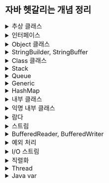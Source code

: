 # 자바 헷갈리는 개념 정리

<details>
<summary style="font-size:20px">추상 클래스</summary>
<div markdown="1">

#### 개요

* 상속까지는 언제 왜 어떻게 사용하는지 알음 -> 추상 클래스는 실제로 구현해본적이 없기에 왜 언제 어떻게 사용하는지 알아보기위함.

* 상속은 왜 사용할까?
  * 만들어져 있는 클래스를 재사용함(overriding)으로써 중복된 코드를 줄이고 간결해지며 공통적인 기능을 부모 클래스에 추가하면 자식 클래스에서 재사용이 가능함으로 확장성 또한 용이함 즉, 유지보수가 쉽고, 확장성이 용이하며 재사용이 가능하고 코드가 간결해짐.
* 상속은 언제 사용할까?
  * IS-A 관계
    * 상위 클레스에서 하위 클래스보다 일반적인 개념의 사용(ex Animal)
    * 하위 클래스에서 상위 클래스보다 구체적인 개념 사용(ex Dog bark, Eagle flying)
    * 높은 클래스간의 결합도 -> 복잡한 구조는 어울리지 않음.
  * HAS-A 관계
    * 클래스를 재활용하고 싶다해서 무조건 상속을 받지 않음.
    * (ex Student가 Subject를 포함)
    * 일반적인 구현 방법

#### 추상 클래스

* 상속받는 자식 클래스가 반드시 추상 메소드를 구현하도록 하기 위함.
  * 그래서 왜 추상 클래스를 사용할까? why?? 
  * 공통적인 부분은 만들어진 기능을 사용하고, 이를 받아 사용하는 쪽에서는 자신에게 필요한 부분만 재정의하여 사용함으로써 유지보수와 통일성을 유지하기위함.
  * **공통된 필드와 메서드를 통일할 목적**
  * ex) 10명의 개발자가 자동차를 상속받아 각자만의 실체클래스를 구현하는경우
  * 수만줄의 A자동차가 계약만료되고, B자동차를 새로 교체할 때 객체 인스턴스만 변경하면됨.

> 추상클래스 예시

![Alt text](image.png)

```java
package oop4;

public abstract class Computer {

	public abstract void display();
	public abstract void typing();
	
	public void turnOn() {
		System.out.println("전원을 켭니다.");
	}
	
	public void turnOff() {
		System.out.println("전원을 끕니다.");
	}
}
```

```java
package oop4;

public class Desktop extends Computer{

	@Override
	public void display() {
		System.out.println("PC 화면");
	}

	@Override
	public void typing() {
		System.out.println("PC 타이핑");
	}

	@Override
	public void turnOff() {
		System.out.println("PC 전원끄기");
	}
}

```

```java
package oop4;

public abstract class NoteBook extends Computer{

	@Override
	public void display() {
		System.out.println("노트북 화면");
	}
}
```

```java
package oop4;

public class MyNoteBook extends NoteBook{

	@Override
	public void typing() {
		System.out.println("MyNoteBook typing");
	}
}
```

```java
package oop4;

public class ComputerTest {

	public static void main(String[] args) {
		
		Computer computer = new Desktop(); 
		NoteBook book = new MyNoteBook();
		//Computer computer = new Computer(); 추상메서드이므로 new를 통한 객체 생성 불가.
		
		computer.display();
		book.display();
	}
}
```
* 추상클래스에서 상위클래스인 Computer class 생성.
* Desktop은 Computer를 상속받으며, display(), typing() 메소드를 오버라이딩 하고있으며 turnOff() 도 재정의해서 사용함.
* Notebook도 Computer를 상속받으며 추상클래스로서 Notebook 클래스를 생성함.
* MyNoteBook은 NoteBook을 상속받음.
* Main 메소드인 ComputerTest에서는 다형성을 사용하여 객체의 메소드 호출이 가능함.
* 단, 추상메소드는 new를 통한 객체 생성이 불가함.
  
</div>
</details>

<details>
<summary style="font-size:20px">인터페이스</summary>
<div markdown="1">

#### 개요

* 추상 클래스는 부모인 최상단 클래스에서 공통적인 기능을 구현함으로써 자식 클래스에서 오버라이딩하여 확장성 및 유지보수에 용이하도록 도와줌.
* 인터페이스는?? 다중 상속 기능 제공과 추상 클래스와 비슷한 역할을 한다는 것으로 알고있음.
* 추상클래스와 어떤 다른 점이 있고 어떤 상황에 쓰이는가?
  
#### 인터페이스

* 추상 클래스는 IS-A, 인터페이스는 HAS-A.
* 추상 클래스는 한 개의 클래스만 상속이 가능하고 자식 클래스에서 선택적으로 오버라이딩하여 사용할 수 있도록 하기위함.
* 인터페이스는 다중 상속이 가능하고 공통으로 필요한 기능들도 모든 클래스에서 오버라이딩하여 재정의 해야함.


> 인터페이스와 추상 클래스 예시

![Alt text](image-1.png)

```java
public abstract class Creature {
    private int x;
    private int y;
    private int age;
    
    public Creature(int x, int y, int age) {
        this.age = age;
        this.x = x;
        this.y = y;
    }
    
    public void age() {
        age++;
    }
    
    public void move(int xDistance) {
        x += xDistance;
    }
    
    public int getX() {
        return x;
    }
    public void setX(int x) {
        this.x = x;
    }
    public int getY() {
        return y;
    }
    public void setY(int y) {
        this.y = y;
    }
    
    public abstract void attack();
    public abstract void printInfo();
    
    @Override
    public String toString() {
        return "x : " + x + ", y : " + y + ", age : " + age;
    }
}
```
* 인간과 동물은 생명체를 상속.
* 각 생명체들은 구분에 따라서 인간과 동물을 상속, 할 수 있는 기능들을 인터페이스로 구현.
* 공통적으로 이동할 수 있는 기능인 move를 하위클래스에서 상속할 수 있도록 일반 메소드로 구현.
* attack, printInfo 는 각각 생명체에 따라 다른 기능으로 구현하기 때문에 추상메소드로 구현.

```java
public abstract class Animal extends Creature{
    
    public Animal(int x, int y, int age) {
        super(x, y, age);
    }
    
    @Override
    public void attack() {
        System.out.println("몸을 사용하여 공격!!");
    }
}
```

* 동물 클래스는 생명체이므로 Creature 추상클래스를 상속받음.
* 몸을 사용하여 공격하는 attack 메소드를 오버라이딩.
* **Q.조상클래스인 Creature 에서 지정한 printInfo 메소드는 왜 사용하지 않았을까?**
  * 동물클래스도 abstract 추상 클래스를 사용함으로써 앞으로의 생길 자식클래스에게 위임해서 사용하기 위함.

```java
public abstract class Human extends Creature implements Talkable{
    public Human(int x, int y, int age) {
        super(x, y, age);
    }
    
    @Override
    public void attack() {
        System.out.println("도구를 사용!!");
    }
    
    @Override
    public void talk() {
        System.out.println("사람은 말을 할 수 있다.");
    }
}
```

* Human 클래스도 Animal 클래스와 마찬가지로 추상 클래스로 구함.
* 하지만 여기서 Animal 클래스와 다르게 Talkable 인터페이스를 구현한 차이점이 있음.

```java
public interface Talkable {
    abstract void talk();
}
```

* 인터페이스는 이정표와 같은 것으로 정리해두자.
* Talable를 인터페이스를 구현할 경우 talk() 메소드를 오버라이딩하여 사용할 수 있음.

```java
public interface Flyable {
    void fly(int yDistance);
    void flyMove(int xDistance, int yDistance);
}
```

* 새 종류가 구현할 인터페이스 구현. 다른 동물들과는 다르게 y행으로 이동할 수 있는 메소드 선언함.

```java
public class Pigeon extends Animal implements Flyable{
    public Pigeon(int x, int y, int age) {
        super(x, y, age);
    }
    
    @Override
    public void fly(int yDistance) {
        setY(getY() + yDistance);
    }
    
    @Override
    public void flyMove(int xDistance, int yDistance) {
        setY(getY() + yDistance);
        setX(getX() + xDistance);
    }
    
    @Override
    public void printInfo() {
        System.out.println("Pigeon -> " + toString());
    }
}
```

* 비둘기는 동물 클래스를 상속받고 날 수 있는 동물이므로 Flyable 인터페이스를 구현함.
* 여기서 printInfo 는 조상 클래스인 Creature 클래스에서의 추상메소드를 오버라이딩하였음.

```java
public interface Swimable {
    void swimDown(int yDistance);
}
```

* **중요한 공통된 기능을 사용하는 인터페이스**
  * 거북이와, 케빈이라는 클래스를 작성할 때 두 생명체는 모두 수영을 할 수 있다고 정의함.
  * 하지만 동물이나 사람중에서도 수영을 못하는 경우도 있기에 swimDown 추성메소드가 아닌 Siwmable 인터페이스를 구현.
  * 각각 따로 정의하여 구현시킴으로써 가독성도 좋고 유지보수측면에서 좋음.

```java
public class Turtle extends Animal implements Swimable{
    public Turtle(int x, int y, int age) {
        super(x, y, age);
    }
    
    @Override
    public void swimDown(int yDistance) {
        setY(getY() - yDistance);
    }
    
    @Override
    public void printInfo() {
        System.out.println("Turtle -> " + toString());
    }
}

```

* 거북이 클래스에서는 Swimable 을 구현하고 swimDown 재정의하여 사용.

```java
public class Kevin extends Human implements Programmer, Swimable{
    public Kevin(int x, int y, int age) {
        super(x, y, age);
    }
    
    @Override
    public void coding() {
        System.out.println("Hello World!");
    }
    
    @Override
    public void swimDown(int yDistance) {
        setY(getY() - yDistance);
        if(getY() < -10) {
            System.out.println("너무 깊이 들어가면 죽을수도 있어!!");
        }
    }
    
    @Override
    public void printInfo() {
        System.out.println("Kevin -> " + toString());
    }
}

```

* Kevin은 다중구현을 통해서 수영도 할 수 있고, 코딩도 할 수 있는 사람

```java
public interface Programmer {
    void coding();
}
```

```java
public class Main {
    public static void main(String[] args) {
        Pigeon p = new Pigeon(5,10,14);
        p.printInfo();
        p.age();
        p.move(100);
        p.printInfo();
        p.fly(5);
        p.printInfo();
        p.flyMove(10, 20);
        p.printInfo();
        p.attack();
        System.out.println();
        
        Kevin kev = new Kevin(0, 0, 35);
        kev.printInfo();
        kev.age();
        kev.move(10);
        kev.printInfo();
        kev.attack();
        kev.coding();
        kev.swimDown(20);
        kev.printInfo();
        kev.talk();
        System.out.println();
        
        Turtle tur = new Turtle(100, -10, 95);
        tur.printInfo();
        tur.age();
        tur.move(-100);
        tur.printInfo();
        tur.attack();
        tur.swimDown(1000);
        tur.printInfo();
    }
}
```

* 메인메소드 구현.
 
#### 요약
> **추상 클래스 : 상속 관계를 타고 올라갔을 때 같은 조상클래스를 상속하는 똑같은 기능이 필요할 때!**
		
> **인터페이스: 상속 관계를 타고 올라갔을 때 다른 조상클래스를 상속하는 기능이 필요할 때!**

</div>
</details>

<details>
<summary style="font-size:20px">Object 클래스</summary>
<div markdown="1">

#### 개요

* import 하지 않아도 자동으로 import되는 Object 클래스란 무엇인가 알아보기위함

#### Object 클래스

* Object 클래스는 모든 클래스의 최상위 조상 클래스
* Object 메소드는 밑에 링크 참고 참고.
  * http://www.tcpschool.com/java/java_api_object
  * https://docs.oracle.com/javase/8/docs/api/java/lang/Object.html

```java
public class Student{

	private int studentNum;
	private String studentName;
	
	public Student(int studentNum, String studentName) {
		this.studentNum = studentNum;
		this.studentName = studentName;
	}

    @Override
	public boolean equals(Object obj) {

		if(obj instanceof Student) {
			Student std = (Student)obj;
			if(this.studentNum == std.studentNum) {
				return true;
			}else {
				return false;
			}
		}
		return false;
	}

    @Override
	public int hashCode() {
		return studentNum;
	}
}
```

* studentNum 같은 상황일 경우의 로직을 추가할 때 Student가 obj의 instancof에 해당할 경우
* Student 의 힙메모리에 담긴 객체 std = (다운캐스팅 Student) obj 는 같음.
* 만약 현재 Student의 studentNum 와 힙메모리에 담긴 객체 std studentNum이 같으면 true를 반환
  
```java
public class EqualsTest {
    public static void main(String[] args){
		Student st1 = new Student(100, "Lee");		
		Student st2 = new Student(100, "Son");

		System.out.println(st1.equals(st2));    // true
		System.out.println(st1 == st2);         // false

		System.out.println(st1.hashCode());     // 100
		System.out.println(st2.hashCode());     // 100
		
		System.out.println(System.identityHashCode(st1));   // ~~~
		System.out.println(System.identityHashCode(st2));   // ~~~
    }
}
```

* equals는 Object 에서 재정의하여 사용한 로직을 반영하여 주소값을 비교했을 때 true 가 나옴.
* hashCode 같은 경우도 studentNum 을 return 받았기 때문에 100 이라는 값이 나옴.
* System 에서 static 메소드로 정의해놓은 identityHashCode 메소드는 실제 HashCode의 주소값을 알려주므로 다른 값이 나옴.

### equals()

**동일성과 동등성**

* 동일성은 같은 메모리에 있는 참조값이 동일한지 확인하는 것.
* 동등성은 논리적으로 같은지 확인하는 것.

```java
User a = new User("TMKR");	// 참조 x001
User b = new User("TMKR");	// 참조 x002
```

* 회원 번호는 동일하지만 물리적으로 다른 메모리에 존제히는 객체이므로 동일성은 다르지만 동등성은 같다.


</div>
</details>

<details>
<summary style="font-size:20px">StringBuilder, StringBuffer</summary>
<div markdown="1">

#### 개요

* StringBuilder, StringBuffer 가 언제 어떻게 쓰이는지 알아보기위함.
* textblock은 java13부터 지원.

```java
public class StringTest {

	public static void main(String[] args) {
		String java = new String("java");
		String android = new String("android");
		
		System.out.println(System.identityHashCode(java));  //2104457164


		java = java.concat(android);
		
		System.out.println(System.identityHashCode(java));  //1521118594
	}
	
}
```

* 위의 코드에서 java를 새로 정의해서 사용하면 메모리가 새로 생성돼어 비효율적임.
* 그래서 이 때 StringBuilder, StringBuffer 를 사용함.

#### StringBuilder, StringBuffer

* 문자열을 여러번 연결하거나 변경할 때 사용하면 유용하게 쓰임.
* 새로운 인스턴스를 생성하지 않고 내부적으로 가변적인 char[] 멤버 변수를 가지며 변경함.
* 단일 쓰레드에서는 StringBuilder 을 권장, StringBuffer는 멀티 쓰레드 프로그래밍에서 동기화를 보장함.

```java
public class StringBuilderTest {

	public static void main(String[] args) {
		String java = new String("java");
		String android = new String("android");

		StringBuilder builder = new StringBuilder(java);
		System.out.println(System.identityHashCode(builder));   //2104457164
		builder.append(android);
		
		System.out.println(System.identityHashCode(builder));   //2104457164
	}
}
```

* 계속적으로 가변하기때문에 같은 메모리값을 가지고 있음.
* 단일 쓰레드 환경에서는 StringBuilder을 사용, 멀티 쓰레드 환경에서 동기화를 하는 경우 StringBuffer를 사용하자.

</div>
</details>

<details>
<summary style="font-size:20px">Class 클래스</summary>
<div markdown="1">

#### 개요 

* Class 클래스는 무엇이고 어디에 쓰이는지 알아보기위함.

#### Class 클래스

* 동적 로딩이 가능함.
  * 컴파일 시 데이터 타입이 bing 되지않고 실행중에 데이터 타입을 binding함.
  * 런타임시에 원하는 클래스를 로딩하여 binding 할 수 있다는 장점이 있음.
  * 컴파일 시에 타입이 정해지지 않으므로 동적 로싱시 오류가 발생하면 프로그램 장애 발생 가능성이 있음.

```java
public class StringTest {
	
	public static void main(String[] args) throws ClassNotFoundException {
		
		Class c = Class.forName("java.lang.String");
		System.out.println(c);
		
		Constructor[] cons = c.getConstructors();
		for(Constructor co : cons) {
			System.out.println(co);
		}
		
		Method[] me =  c.getMethods();
		for(Method method : me) {
			System.out.println(method);
		}
	}
}
```

* Class객체 생성 후 Class.forName 을 통해 java.lang.String에 관한 class들을 불러올 수 있음.
* 마찬가지로 Class 클래스에 담긴 생성자 getConstructors, 메소드 getMethods 를 통해 불러올 수 있음. (실제로는 잘 안쓰임,, 알아만두자)

* Class 관련 문서는 아래 참고.
* https://docs.oracle.com/javase/8/docs/api/java/lang/Class.html
</div> 
</details>

<details>
<summary style="font-size:20px">Stack</summary>
<div markdown="1">

#### 스택

* Stack 은 Last In First Out LIFO(후입선출) 구조.
* 맨 마지막 위치(top) 에서만 자료를 추가, 삭제 꺼내올 수 있음 (중간의 자료를 꺼낼 수 없음)
* ex) 가장 최근의 자료를 찾아올 때, 게임에서 히스토리를 유지하고 이를 무를 때 사용, 택배상자가 쌓여있는 모양 

#### 구현방법

* 크게 배열을 이용하는방법과 리스트를 이용하는방법 두 가지로 나뉨.

![Alt text](image-2.png)

* top 변수는 배열의 가장 마지막으로 저장된 요소의 index를 저장함.
* 처음에 아무값도 저장하지 않는 상태이면 -1을 저장.
* push 하면 top 은 index에서 + 1 저장
* pop 하면 top은 index - 1 저장

```java
package ch05;

public class ArrayStack {

	int size;
	int top = -1;
	Object[] Arr;
	
	public ArrayStack(int size) {
		this.size = size;
		Arr = new Object[size];
	}
	
	public boolean isEmpty() {
		return top == -1;
	}
	
	public boolean isFull() {
		return this.size == this.top + 1;
	}
	
	public void push(int data) {
		
		if(isFull()) {
			throw new ArrayIndexOutOfBoundsException();
		}
		
		this.Arr[++top] = data;
	}
	
	public Object pop() {
		
		if(isEmpty()) {
			throw new ArrayIndexOutOfBoundsException();
		}
		
		Object poppedData = Arr[top];
		Arr[top--] = null;
		
		return poppedData;
	}
	
	public Object peek() {
		if(isEmpty()) {
			return null;
		}else {
			return this.Arr[top];
		}
	}
	
}
```

* push
  * 배열의 요소가 가득찼는지 판별해주는 ifFull()
  * Arr배열의 탑이 1씩 증가하는 값은 data에 담음.
* pop
  * 배열의 요소가 비었는지 판별해주는 isEmpty()
  * top index에 위치하는 Arr배열값 return
  * 탑이 1씩 감소함.


```java
package ch05;

public class Main {

	public static void main(String[] args) {
        System.out.println("배열로 구현한 stack");
        ArrayStack arrayStack = new ArrayStack(1000);
        System.out.println("1,2,3,4,5 순으로 push()");
        arrayStack.push(1);
        arrayStack.push(2);
        arrayStack.push(3);
        arrayStack.push(4);
        arrayStack.push(5);

        System.out.print("stack 가장 위에 있는 데이터: ");
        System.out.println(arrayStack.peek());

        int arrayindex = arrayStack.top;
        for (int i = 0; i <= arrayindex; i++) {
            System.out.print("pop된 데이터: ");
            System.out.println(arrayStack.pop());
        }
	}
}
```

#### 결과

```
배열로 구현한 stack
1,2,3,4,5 순으로 push()
stack 가장 위에 있는 데이터: 5
pop된 데이터: 5
pop된 데이터: 4
pop된 데이터: 3
pop된 데이터: 2
pop된 데이터: 1
```

</div>
</details>

<details>
<summary style="font-size:20px">Queue</summary>
<div markdown="1">

#### Queue

* 맨 앞에서 자료를 꺼내거나 삭제하고, 맨 뒤에서 자료를 추가함.
* First In First Out (선입선출) 구조
* ex) 줄서기, 운영체제의 프로세스 관리 등에서 사용.

```java
package ch05;

public class StackQueue {
    int length;
    int front = 0;
    int rear = 0;
    Object[] queue;

    public StackQueue(int length) {
        this.length = length;
        this.queue = new Object[length];
    }

    public boolean isFull(){
        return front == rear && queue[front] != null;
    }

    public boolean isEmpty(){
        return front == rear && queue[front] == null;
    }

    public void enqueue(Object data){
        if(isFull()) {
            System.out.println("큐에 더 이상 데이터를 저장할 공간이 없습니다.");
            return;
        }
        queue[rear++] = data;
        rear = rear % queue.length;
    }

    public Object dequeue(){
        if(isEmpty()){
            System.out.println("큐가 비어있습니다");
            throw new ArrayIndexOutOfBoundsException();
        }
        Object dequeuedData = queue[front];
        queue[front++] = null;
        front = front % queue.length;

        return dequeuedData;
    }

    public Object peek(){
        return queue[front];
    }
}
```

* euqueue 함수 호출 시 꽉 찼는지 확인(isFull)
  * rear 가 가르키는 index로 접근 후, main에서 호출하는 data를 받아 데이터에 삽임함.
  * rear값은 1씩 증가하며, rear값이 배열의 크기를 넘지 못하도록 나머지 연산 진행.

* dequeue 함수 호출 시 큐가 비어있는지 확인(isEmpty)
  * front가 가리키는 index로 접근하여 데이터를 임시저장.
  * 다시 해당 index로 접근하여 null을 삽입 후 front 1씩 증가
  * front값이 배열의 크기를 넘지 못하도록 나머지 연산 진행.

```java
package ch05;

public class QueueMain {
	public static void main(String[] args) {
        System.out.println("------Stack으로 구현한 Queue------");
        StackQueue stackQueue = new StackQueue(100);
        int numberOfData = 5;

        for (int i = 0; i < numberOfData; i++) {
            stackQueue.enqueue(i);
            System.out.printf("%d를 Queue에 enqueue\n", i);
        }

        System.out.println("peek연산 결과: " + stackQueue.peek());

        for (int i = 0; i < numberOfData; i++) {
            System.out.print(stackQueue.dequeue() + " ");
        }
	}
}
```
#### 결과

```
------Stack으로 구현한 Queue------
0를 Queue에 enqueue
1를 Queue에 enqueue
2를 Queue에 enqueue
3를 Queue에 enqueue
4를 Queue에 enqueue
peek연산 결과: 0
0 1 2 3 4 
```
</div>
</details>

<details>
<summary style="font-size:20px">Generic</summary>
<div markdown="1">

#### 개요

* 변수 사용시 자료형을 지정하는데 사용할 때 쓰이는게 제네릭으로 알고있음.
* ex) ArrayList<Integer> arraylist = new ArrayList<Integer>(); 이런식으로 타입 지정해서 사용하곤 했음.
* Generic에 대해서 자세히 알아보기 위함.

#### Generic

* 클래스 내부에서 사용할 데이터 타입을 외부에서 지정하는 기법임.
* 변수를 선언할 때 변수의 타입을 지정해주듯이 객체에 타입을 지정해주는 것.
* 컴파일 타임에 타입 검사를 통한 예외 방지
  * ex) Object를 객체로 만들었을 때 다운캐스팅의 오류를 실행할 문제점.
* 불필요한 캐스팅을 없애 성능 향상
  * ex) 미리 타입을 지정하고 제한해놓음으로써 형 변환의 번거로움을 줄여 가독성 및 오버헤드 문제점을 막아줌.

#### Generic 사용방법

* 자료형 매개변수 T(type parameter) : 클래스를 사용하는 시점에 자료형을 지정. static 변수는 사용할 수 없음.

![Alt text](image-3.png)

#### 자료형 매개변수를 이용한 컴파일 타임시 타입 검사를 통한 예외 방지

```java
class Apple {}
class Banana {}

class FruitBox {
    // 모든 클래스 타입을 받기 위해 최고 조상인 Object 타입으로 설정
    private Object[] fruit;

    public FruitBox(Object[] fruit) {
        this.fruit = fruit;
    }

    public Object getFruit(int index) {
        return fruit[index];
    }
}
```
```java
public static void main(String[] args) {
    Apple[] arr = {
            new Apple(),
            new Apple()
    };
    FruitBox box = new FruitBox(arr);

    Apple apple = (Apple) box.getFruit(0);
    Banana banana = (Banana) box.getFruit(1);
}
```

* 실행시 ClassCastException 런타임 에러 발생. 이와 같은 경우에는 빨간줄로 에러를 알려주지 않음 ! !
* 이유는 Apple 객체 타입을 FruitBox에 넣었는데 Banana를 형변환해서 가져오려고 했기 때문에 발생한 에러.
* 앞에 형변환을 (Object)로 다운캐스팅해도되지만 이 떄 제네릭을 사용하면 실수를 미연에 방지할 수 있음.
* 밑에 코드와 같이 자료형 매개변수를 지정하여 제내릭을 사용하자.

```java
class FruitBox<T> {
    private T[] fruit;

    public FruitBox(T[] fruit) {
        this.fruit = fruit;
    }

    public T getFruit(int index) {
        return fruit[index];
    }
}
```

* 이 처럼 타입 파라미터로 매개변수를 지정해줌으로써 잘못된 타입이 사용될 수 있는 문제를 제거함.

#### 불필요한 캐스팅을 없앰으로써 성능 향상

```java
Apple[] arr = { new Apple(), new Apple(), new Apple() };
FruitBox box = new FruitBox(arr);

// 가져온 타입이 Object 타입이기 때문에 일일히 다운캐스팅을 해야함 - 쓸데없는 성능 낭비
Apple apple1 = (Apple) box.getFruit(0);
Apple apple2 = (Apple) box.getFruit(1);
Apple apple3 = (Apple) box.getFruit(2);
```

* Apple 배열을 FruitBox의 Object 배열 객체에 넣고, 가져올 때는 다운캐스팅을 통해 가져와야했음.

```java
FruitBox<Apple> box = new FruitBox<>(arr);

Apple apple = box.getFruit(0);
Apple apple = box.getFruit(1);
Apple apple = box.getFruit(2);
```

* 미리 형변환을 지정해놓음으로써 형변환의 번거로움을 제거함과 동시에 타입 검사에 들어가는 메모리를 줄일 수 있음.

#### 잘 정리되어있는 링크 참고.
* https://inpa.tistory.com/entry/JAVA-%E2%98%95-%EC%A0%9C%EB%84%A4%EB%A6%ADGenerics-%EA%B0%9C%EB%85%90-%EB%AC%B8%EB%B2%95-%EC%A0%95%EB%B3%B5%ED%95%98%EA%B8%B0
</div>
</details>

<details>
<summary style="font-size:20px">HashMap</summary>
<div markdown="1">

#### HashMap

![Alt text](image-4.png)

* HashMap 은 Map을 구현하여 Map과 유사한 특징을 가지고 있음.
* Map과 HashMap은 Key와 Value 두 쌍으로 데이터를 보관하는 자료구조
* HashMap은 key와 value를 하나의 쌍(entry) 로 저장하는 구조이며, 해싱을 사용하기 때문에 좋은 성능을 가짐.

```java
import java.util.HashMap;
import java.util.Iterator;
import java.util.Map;
import java.util.Map.Entry;

public class TestCode {
	public static void main(String[] args) {
		HashMap<String, Integer> hashMap = new HashMap<String, Integer>();
		
		hashMap.put("A", 101);
		hashMap.put("B", 102);
		hashMap.put("C", 103);
		
		System.out.println(hashMap);	//{A=101, B=102, C=103}
		
		System.out.println(hashMap.get("A"));	// 101
		
		System.out.println("---- entrySet() 사용");
		for(Entry<String, Integer> entry : hashMap.entrySet()) {
			System.out.println("Key : " + entry.getKey() + " value : " + entry.getValue());
		}
		System.out.println("---- keySet() 사용");
		for(String i : hashMap.keySet()) {
			System.out.println("key : " + i + " value : " + hashMap.get(i));
		}
		/*
		 * key와 value 둘 다 필요할경우 entrySet을 사용하고 key값만 필요할 경우 keySet을 활용
		 * keySet도 hashMap.get() 메소드를 통해 가져올 수 있으며 주로 사용하지만
		 * key값을 이용해서 value를 찾는 과정에서 시간이 소요되므로 성능상 entrySet()이 유리함.
		 */
		System.out.println("---- Iterator entrySet() 사용");
		Iterator<Entry<String, Integer>> entries = hashMap.entrySet().iterator();
		while(entries.hasNext()) {
			Map.Entry<String, Integer> entry = entries.next();
			System.out.println("Key : " + entry.getKey() + " value : " + entry.getValue());
		}
		System.out.println("---- Iterator keySet() 사용");
		Iterator<String> keys = hashMap.keySet().iterator();
		while(keys.hasNext()) {
			String key = keys.next();
			System.out.println("Key : " + key + " value : " + hashMap.get(key));
		}
	}
}
```

```
{A=101, B=102, C=103}
101
---- entrySet() 사용
Key : A value : 101
Key : B value : 102
Key : C value : 103
---- keySet() 사용
key : A value : 101
key : B value : 102
key : C value : 103
---- Iterator entrySet() 사용
Key : A value : 101
Key : B value : 102
Key : C value : 103
---- Iterator keySet() 사용
Key : A value : 101
Key : B value : 102
Key : C value : 103

```
</div>
</details>

<details>
<summary style="font-size:20px">내부 클래스</summary>
<div markdown="1">

#### 내부 클래스

* 하나의 클래스 내부에 선언된 또 다른 클래스.
* 오로지 클래스 메소드내에서 선언되어 사용된다면 클래스 내부에 넣어줌으로써 캡슐화를 적용할 수 있는 장점.
* instance class, static class, local class, anonymous class 4가지가 있음.
  
```java
package ch01;

class OutClass{
	
	private int num = 10;
	private static int sNum = 20;
	private InClass inClass;
	
	public OutClass(){
		inClass = new InClass();
	}
	
	
	private class InClass{
		
		int iNum = 100;
		
		//static int sInNum = 500;	// OutClass가 먼저 선언되어야하므로 오류
		
		void inTest() {
			
			System.out.println("OutClass num = " + num + "(외부 클래스 인스턴스 변수");
			System.out.println("OutClass sNum = " + sNum + "(외부 클래스 스태틱 변수");
			System.out.println("InClass inNum = " + iNum + "(내부 클래스 인스턴스 변수");
		}
	}
	
	public void usingClass() {
		inClass.inTest();
	}
}
public class InnterTest {

	public static void main(String[] args) {
		
		OutClass outClass = new OutClass();
		outClass.usingClass();
	}

}
```

#### 결과
```
OutClass num = 10(외부 클래스 인스턴스 변수)
OutClass sNum = 20(외부 클래스 스태틱 변수)
InClass inNum = 100(내부 클래스 인스턴스 변수)
```

* OutClass 인스턴스 변수 num과, 스태틱 변수 sNum, InClass 객체 생성, OutClass 가 생성될 때 inClass 생성됨.
* OutClass 의 인스턴스 클래스인 InClass를 생성
* InClass 에서는 내부 인스턴스 변수 iNum 생성.
* InClass 에 선언한 inTest() 메소드를 호출하려면 OutClass 에서 선언한 usingClass() 를 이용하여 호출함.

```java
class InClass
```

```java
public class InnterTest {

	public static void main(String[] args) {
		OutClass.InClass inClass = outClass.new InClass();
		inClass.inTest();
	}

}
```

* OutClass에서 선언한 InClass 의 private을 지우고 class로만 선언할 경우
* 외부클래스.내부클래스 형식으로 내부클래스를 초기화하여 사용할 수도 있음.
* 하지만 내부 클래스는 다른 클래스에서 직접 사용하는 것보단 외부 클래스에서 사용하는 것이 일반적이고,
* 위와 같이 메인 코드와 같이 내부 클래스의 인스턴스를 다른 클래스에서 만드는 경우는 드뭄.

```java

// 정적 내부 클래스 생성
static class InStaticClass{
    
    int iNum = 100;
    static int sInNum = 200;
    
    void inTest() {
        
        //System.out.println("OutClass num = " + num + "(외부 클래스 인스턴스 변수)");
        /*
        * 외부 클래스와 상관없이 만들어질 수 있기 때문에 OutClass에 있는 인스턴스 변수는 사용 불가능함.
        */
        System.out.println("InClass iNum = " + iNum + "(내부 클래스 인스턴스 변수)");
        System.out.println("OutClass sNum = " + sNum + "(외부 클래스 스태틱 변수)");
        System.out.println("InClass sInNum = " + sInNum + "(내부 클래스 스태틱 변수)");
    }		

    static void sTest() {

        //System.out.println("InClass iNum = " + iNum + "(내부 클래스 인스턴스 변수)");
        /*
        * static class의 static 메소드는 클래스가 생성되지 않아도 사용할 수 있으므로 사용 불가능함.
        */
        System.out.println("OutClass sNum = " + sNum + "(외부 클래스 스태틱 변수)");
        System.out.println("InClass sInNum = " + sInNum + "(내부 클래스 스태틱 변수)");
    }
}
```    

* static 키워드가 붙은 static class InStaticClass 내부 클래스 생성.
* 외부 클래스에 있는 인스턴스 멤버에는 접근이 불가함(why? 외부 클래스가 생성이 안되었을 수 있으므로)
  
* static void sTest 내부 클래스에 static 메소드 sTest() 생성.
* 내부 클래스의 인스턴스 변수 사용 불가능. InStaticClass가 생성되지 않아도 사용할 수 있는 전제가 있으므로.
  
```java
public class InnterTest {

	public static void main(String[] args) {
		OutClass.InStaticClass sInClass = new OutClass.InStaticClass();
		sInClass.inTest();
		
		System.out.println();
		
		OutClass.InStaticClass.sTest();		// 클래스 생성과 무관하게 바로 호출이 가능함.
	}

}
```

#### 결과

```
InClass iNum = 100(내부 클래스 인스턴스 변수)
OutClass sNum = 20(외부 클래스 스태틱 변수)
InClass sInNum = 200(내부 클래스 스태틱 변수)

OutClass sNum = 20(외부 클래스 스태틱 변수)
InClass sInNum = 200(내부 클래스 스태틱 변수)

```

#### 요약

* 내부 InClass에 선언된 Static Class는 OutClass 클래스의 인스턴스 변수는 사용할 수 없음.
  * why? 
  * 외부 클래스가 생성과 무관하게 호출될 수 있으므로 오류가 발생함.
* 내부 InClass에 선언된 static void sTest() 메소드는 외부,내부의 스태틱 변수만 사용이 가능함.

</div>
</details>

<details>
<summary style="font-size:20px">익명 내부 클래스</summary>
<div markdown="1">

#### 지역 내부 클래스

* 지역 변수와 같이 메소드 내부에서 정의하여 사용하는 클래스
* 메소드 호출이 끝나면 사용된 지역변수의 유효성은 사라짐.

```java
class Outer2{
	
	int outNum = 100;
	static int sNum = 200;
	
	/*
	 * 쓰레드를 사용하는 방법은 두 가지가 있음.
	 * 1. 쓰레드 클래스에서 상속 받아서 사용
	 * Runnable 인터페이스를 implements 사용해서 사용. 
	 */
	Runnable getRunnable(int i) {
		
		int num = 10;	// 로컬 변수 num, i는 스택 메모리에 생성됨.
		
		class MyRunnable implements Runnable{

			int localNum = 1000;
			
			@Override
			public void run() {
				
				//i = 50;
				//num = 20;
				/*
                 * 지역 내부 클래스내에 메소드에서는 변수는 재선언하여 사용할 수 없음. 
				 * 메소드가 호출되는 시점이랑 클래스 생성주기가 다르기 때문임.
				 * 메소드는 호출되고 끝나면 스택메모리는 사라짐 (i, num)
				 * run 이라는 메소드는 또 호출될 수 있는 여지가 있음.
				 * 그 때 i와 num이 없을 수도 있기 때문에 stack에 잡히면 안됨.
				 * 위의 i와 num을 사용하려면 final 상수로 사용해야함.
				 * final로 선언하면 상수 메모리에 호스턴스 area에 잡힘.
				 * 값을 바꿀 수 없음.
				 */
				System.out.println("i = " + i);
				System.out.println("num = " + num);
				System.out.println("localNum = " + localNum);
				
				System.out.println("outNum = " + outNum + "(외부 클래스 인스턴스 변수)");
				System.out.println("Outer2.sNum = " + Outer2.sNum + "(외부 클래스 스태틱 변수)");
			}
		}
		return new MyRunnable();
	}
}
```

* 지역 내부 클래스 Runnable에서 선언한 run() 메소드내에서는 변수를 재선언하여 사용할 수 없음 why?
  * 메소드가 호출되는 시점이랑 클래스 생성주기가 다르기 때문.
  * 즉, 메소드가 호출되고 나면 스택메모리에 존재하는 i, num 은 사라짐.
  * 이 때 run이라는 메소드는 다시 호출되는 여지가 있으므로 i와 num이 존재하지 않을 수도 있음.
* 그러면 왜 위에서 i, num, localNum은 멤버변수로서 선언이 가능한가?
  * 지역 내부 클래스에서 사용하는 메서드의 지역 변수나 매개 변수는 사실 java에서는 final 상수로 선언되어있기 때문임. 
   
```java
public class AnonumousInnerTest {

	public static void main(String[] args) {
		 
		Outer2 outer2 = new Outer2();
		
		//outer2.getRunnable(100).run();
		Runnable runnable = outer2.getRunnable(100);
		runnable.run();
	}

}
```

```
i = 100
num = 10
localNum = 1000
outNum = 100(외부 클래스 인스턴스 변수)
Outer2.sNum = 200(외부 클래스 스태틱 변수)
```

#### 익명클래스

* 이름이 없는 클래스며, 하나의 인터페이스나 추상 클래스를 구현하여 반환함.
* 주로 람다식을 활용하여 사용함.

```java
class MyRunnable implements Runnable{
    @Override
	public void run() {
        ...
    }
}
return new MyRunnable();
```

* 지역 내부 클래스에서 사용한 MyRunnable 은 호출할 때 Outer2 클래스에서 outer2.getRunnable() 호출함.
* 그러면 여기서 MyRunnable은 존재할 이유가 없음. 그러므로 아래와 같은 익명클래스로 사용이 가능함.

```java
return new Runnable(){
    @Override
	public void run() {
        ...
    }
};
```

* 위와 같이 MyRunnable 클래스를 구현할 필요가 없으므로 return new Runnable()로 구현할 수 있음.

```java
Runnable runnable= new Runnable() {
			
    @Override
    public void run() {
        ...
    }
};
```

* 위와 같은 방법으로 Runnable 인터페이스에 대한 변수를 선언하여 사용도 가능함. (기능은 위와 동일.)

</div>
</details>

<details>
<summary style="font-size:20px">람다</summary>
<div markdown="1">

#### 람다

* 익명 함수로 지칭되며 코드의 간결성, 멀티쓰레드를 활용한 병렬처리 등의 이점이 있음.
* 호출이 까다롭고, 가독성이 안좋은 단점이 존재함.

```java
@FunctionalInterface
public interface Calc {
	
	public int Calc(int x, int y);
}
```

* Calc라는 인터페이스 생성(메인에서 사용하려고)
* 익명 함수와 매개 변수만으로 구현되므로 인터페이스는 하나의 메소드만 선언해야함.
* @FunctionalInterface 어노테이션은 함수형 인터페이스라는 의미로 쓰이고, 여러 개의 메소드 사용시 에러 발생함.

```java
public class CalcTest{

	public static void main(String[] args) {
		
		Calc addLamda = (x, y) -> {return x+y;};
		Calc minusLamda = (x, y) -> {return x-y;};
		Calc multiLamda = (x, y) -> {return x*y;};
		Calc divLamda = (x, y) -> {return x/y;};
		
		System.out.println(addLamda.Calc(6, 2));
		System.out.println(minusLamda.Calc(6, 2));
		System.out.println(multiLamda.Calc(6, 2));
		System.out.println(divLamda.Calc(6, 2));
		
	}
}
```

#### 결과
```
8
4 
12
3
```

#### 객체지향 프로그래밍 vs 람다

* 문자열 두 개 연결하여 출력하는 예제를 객체지향 프로그래밍과 람다식으로 구현해보자.

```java
public class StringConcatImpl implements StringConcat{

	@Override
	public void makeString(String s1, String s2) {
		System.out.println(s1 + "," + s2);
	}
}
```

```java
@FunctionalInterface
public interface StringConcat {

	public void makeString(String s1, String s2);
}
```

```java
public class StringConcatTest {

	public static void main(String[] args) {
		
		// 일반적인 인터페이스 구현방법
		StringConcatImpl concatImpl = new StringConcatImpl();
		concatImpl.makeString("Interface" , "Impl");
		
		// 람다식 활용 (StringConcatImpl 클래스 생성 필요하지 않음)
		StringConcat stringConcat = (s1, s2) -> {
			System.out.println(s1 + "," + s2);
		};
		stringConcat.makeString("Lamda", "Impl");
		
		 // 실질적으로 내부에는 익명클래스가 만들어지고 새로 사용가능함.
		StringConcat concat = new StringConcat() {
			
			@Override
			public void makeString(String s1, String s2) {
				System.out.println(s1 + "," + s2);
			}
		};
		concat.makeString("New", "Lamda");
	}
}
```

* 일반적으로 인터페이스 구현방법과 람다식 활용 예제
* 제일 많이 사용하는 방법은 규약과 같은 interface에 정의해둔 것을 실제로 사용할 StringConcatImpl 에서 오버라이딩을 통해 구현하고 객체를 만들어사용.
* 람다는 StringConcatImpl 클래스 생성없이 간편하게 1회사용하기 때문에 편함.
* 자바는 객체를 사용하기 때문에 람다도 실질적으로는 내부에 익명클래스를 통해 사용가능함.
  
</div>
</details>

<details>
<summary style="font-size:20px">스트림</summary>
<div markdown="1">

#### 스트림  

**JAVA Colletion Data 상속 구조**

![Alt text](image-5.png)

* 스트림은 위와 같은 데이터 컬렉션 반복, 추출등 멋지게 처리하는 기능.
  * Stream : **데이터 처리 연산을 지원하도록 소스에서 추출된 연속된 요소**
  * 여기서 데이터 처리 연산은 뭘까?
    * 함수형 프로그래밍 언어에서 일반적으로 지원하는 것과 비슷함. filter, map, reduce, find, sort 등등..
    * 컬렉션, 배열, I/O 자원 등의 데이터 제공 소스로부터 데이터를 소비함.
    * 즉, 컬렉션의 주제는 데이터이고, 스트림의 주제는 계산이라고 할 수 있음.
* 배열이나 컬렉션 등에 대한 여러 가지 연산들의 처리를 추상화(일관성 있게함)하여 동일한 방식으로 연산될 수 있도록 도와줌.
* 한번 생성하고 사용한 스트림은 다시 생성해야함.

```java
import java.util.Arrays;
import java.util.stream.IntStream;

public class IntArrayStreamTest {

	public static void main(String[] args) { 
		
		int[] arr = {1,2,3,4,5};
		
		// 주로 사용하던 방식
		for(int n : arr) {
			System.out.print(n + " ");
		}
		System.out.println();
		// Arrays class의 .stream 생성의 forEach 를 사용하면 하나씩 꺼낼 수 있음.
		// forEach 안에는 임의의 변수 n이 하나씩 출력되도록.
		Arrays.stream(arr).forEach(n -> System.out.print(n + " "));
		
		System.out.println();
		// IntStream에는 여러가지 기능들이 있음.
		// is를 재활용할 수는 없음. 연산 후 소모되기떄문에.
		IntStream is = Arrays.stream(arr);
		is.forEach(n -> System.out.print(n + " "));
		
		// 재사용하려면 또 다른 선언을 해줘야함.
		int sum = Arrays.stream(arr).sum();
		System.out.println(sum);
	}
}
```

* Arrays의 stream에는 다양한 함수들이 있어 직접 사용해보면서 알아가야함.
* forEach가 가장 유용하게 쓰이는 듯?

#### 결과
```
1 2 3 4 5 
1 2 3 4 5 
1 2 3 4 5 
15
```

* 스트림은 중간 연산과 최종 연산으로 나눌 수 있음.
* 중간 연산은 ex) filter(), map(), sorted() 로 조건에 맞는 요솔를 추출(filter) 하거나 반환(map)함.
* 최종 연산 ex) forEach() 이 호출될 때 중간 연산이 수행되고 결과가 생성됨.

#### filter, map, sorted 사용예제

```java
import java.util.ArrayList;
import java.util.List;
import java.util.stream.Stream;

public class ArratyListStreamTest {

	public static void main(String[] args) {

		List<String> list = new ArrayList<String>();
		
		list.add("son");
		list.add("ji");
		list.add("soo");
		
		// 콜렉션(지금은 list)은 다 스트림을 호출 할 수 있음.
		Stream<String> stream = list.stream();
		stream.forEach(s -> System.out.print(s + " "));
		
		System.out.println();
		
		// filter 사용
		Stream<String> isS = list.stream();
		isS.filter(s -> s.contains("s")).forEach(n -> System.out.print(n + " "));
		
		System.out.println();
		
		// sorted 사용
		Stream<String> isSorted = list.stream();
		isSorted.sorted().forEach(s -> System.out.print(s + " "));
		
		System.out.println();
		// map 사용 객체를 선언하지 않고도 익명클래스가 숨어있기 때문에 아래와 같이 사용 가능.
		list.stream().map(s -> s.length()).forEach(n -> System.out.print(n + " "));
	}
}
```

#### 결과
```
son ji soo 
son soo 
ji son soo 
3 2 3 
```

> 스트림이란???  **배열, 컬렉션등을 사용할 때 편리한 연산을 수행하도록 도와주는 것.**    
> 익명 객체이기때문에 한번 사용하고나서 재선언해서 사용해야함.

#### reduce() 연산

* 정의된 연산이 아닌 프로그래머가 직접 구현한 연산을 적용할 때 reduce() 사용함.

```java
import java.util.Arrays;
import java.util.function.BinaryOperator;

class CompareString implements BinaryOperator<String> {

	// 두 매개변수 s1, s2는 위에서 정의한 제네릭<String> 값을 그대로 받아옴.
	@Override
	public String apply(String s1, String s2) {
		if(s1.getBytes().length >= s2.getBytes().length ) {
			return s1;
		}
		else {
			return s2;
		}
	}
	
}

public class ReduceTest {

	public static void main(String[] args) {
		
		// 람다식으로 직접 reduce 사용하는 방법
		String[] greetings = {"Hello", "Java", "이게 제일 기려나", "it's very long sentence."};
		
		System.out.println(Arrays.stream(greetings).reduce("", (s1, s2) -> {
				if(s1.getBytes().length >= s2.getBytes().length ) {
					return s1;
				}
				else {
					return s2;
				}
			})
		);
		
		System.out.println();
		
		// BinaryOperator 인터페이스 구현
		String str = Arrays.stream(greetings).reduce(new CompareString()).get();
		System.out.println(str);
	}
}
```

#### 결과

```java
it's very long sentence.

it's very long sentence.
```

* BinaryOperator를 사용한 클래스를 .reduce(new CompareString()) 으로 사용함으로써 apply 부분이 호출되며 수행됨.
* 람다식이 길어지면 BinaryOperator 를 구현해보자.

#### 예제 활용

```java
import java.util.ArrayList;
import java.util.List;

public class CustomerTest {

	public static void main(String[] args) {

		Customer customerS = new Customer("Son", 29, 100);
		Customer customerP = new Customer("Park", 19, 60);
		Customer customerH = new Customer("Hong", 42, 150);
		
		List<Customer> list = new ArrayList<Customer>();
		list.add(customerS);
		list.add(customerP);
		list.add(customerH);
		
		// 총 비용 계산
		int totalCost = list.stream().mapToInt(n -> n.getCost()).sum();
		System.out.println(totalCost);
		
		// 고객 중 20세 이상 정렬하여 계산
		list.stream().filter(s -> s.getAge() >= 20).map(c -> c.getName()).sorted().forEach(r -> System.out.println(r));
	}
}
```

* Customer Class 에는 name, age, cost 를 private로 선언 후에 이용.
* 위와 같이 총 비용 계산, filter, map, sorted, forEach 를 통해 배열은 stream을 통해 쉽게 계산이 가능함.
BufferedReader
</div>
</details>

<details>
<summary style="font-size:20px">BufferedReader, BufferedWriter</summary>
<div markdown="1">

#### 개요

* 백준 알고리즘 문제 풀면서 Scanner 를 사용할 떄 **시간초과** 발생하는 문제가 발생했는데 BufferedReader를 써야된다고 들음.
* why?
  * Scanner는 입력을 읽는 과정에서 정규표현식을 적용(Scanner 를 타고 들어가면 볼 수 있음), 분할, 파싱을 직접 제공함.
  * 반면에 BufferedReader는 모든 입력을 Char형으로 버퍼를 사용하여 받으므로, 하나의 글자가 아닌 전체 입력에 대해서 전달되므로 속도가 빠름.
  
![Alt text](image-6.png)

#### BufferedReader

* 그래서 BufferedReader 의 Buffer 와 Reader는 뭘까?
  * **Buffer** : 데이터가 전송될 때 일시적으로 저장되는 메모리 영역.
  * ex) 지하철에 비교했을 때 매번 사람들이 들어올 때마다 이동하는게 아닌 어느정도 사람이 모이고 지하철이 와야 이동이 가능한 점.
  * buffer를 사용하면 문자를 묶어서 한 번에 전달하므로 성능이 향상되고, 사용자가 문자를 잘못 입력했을 경우 수정할 수 있음.

#### 사용방법

```java
BufferedReader br = new BufferedReader(new InputStreamReader(System.in));
int userInputNumber = Integer.parseInt(br.readLine());
```

* BufferedReader는 String 타입만을 다루기 때문에 int형은 형변환이 필요함.
* Stream ?? 자바에서 나온 스트림인지?
  * 여기서 스트림은 파일을 읽거나 쓸 때, 데이터가 전송되는 통로라고 생각.
* 즉 BufferedReader는 **Byte타입으로 전송되는 데이터를 Char형으로 변환하고, 다시 버퍼링을 적용하여 Char 데이터를 반환해주는 과정**

#### BufferedWriter

```java 
BufferedWriter bw = new BufferedWriter(new OutputStreamWriter(System.out)); // 선언
bw.write("Hello World");
bw.flush(); // write로 담은 내용 출력 후, 버퍼를 비움.
bw.close(); 
```

* BufferedWriter에서 사용되는 메소드는 write(), flush(), close() 세 가지가 있음.
* write()로 출력할 내용을 담고, flush() 로 버퍼를 비워내는 동시에 콘솔을 출력함.
* flush? 왜할까?
  * output stream의 실행으로 버퍼 되었다면, 버퍼된 바이트는 즉시 사용될 목적으로 쓰여져야함.
  * 즉, 스트림을 닫지 않은 상태에서 바이트를 보내고 싶은 경우에 플러쉬를 사용함.

</div>
</details>

<details>
<summary style="font-size:20px">예외 처리</summary>
<div markdown="1">

#### 개요

* try, catch 또는 exception 처리 하여 프로그램에서의 오류 처리 코드를 짜봤었음.
* 개념, 원리, 다른 방법을 좀 더 자세히 알아보기위함.

#### 예외처리

* 에러는 크게 컴파일 에러(문법 구문 오류), 런타임 에러(프로그램 실행 중 발생), 논리적 에러(시스템상 버그) 세 가지로 나뉨.
 
![Alt text](image-7.png)

* 실행 시 발생할 수 있는 오류를 두 가지로 구분.
  * 에러 : 프로그램 코드에 의해서 수습될 수 없는 심각한 오류(OutOfMemoryError, StackOverFlowError) 
  * 예외 : 프로그램 코드에 의해서 수습될 수 있는 미약한 오류

* 에러는 대처하기 어렵지만 예외는 구현한 로직에 대응 코드를 작성해놓음으로써 비정상적인 종료 혹은 동작을 막을 수 있음.
* 주로, Exception 클래스 또는 try-catch 문법을 사용함.

#### Exception 클래스

![Alt text](image-8.png)

* Error 클래스는 는 자주 보지 못했지만 Exception 익숙한 에러가 많음...
* 정말 자주 보던 IndexOutofBoundsException, RuntimeException..NullPointException 등등
* 위 그림을 심플하게 요약하자면 아래 그림과 같음.

![Alt text](image-9.png)

* Exception 클래스는 다시 RuntimeException(런타임 에러)와 그 외의 클래스 그룹(컴파일 에러)로 나뉨.

* Exception 및 하위 클래스 : 사용자의 실수와 같은 외적인 요인에 의해 발생하는 컴파일 에러
  * 존재하지 않는 파일의 이름 입력 (FiltNotFoundException)
  * 클래스 이름 잘못 기재 (ClassNotFoundException)
  * 입력한 데이터 형식 불일치 (DataFormatException)
* RuntimeException : 프로그래머의 실수로 발생하는 예외
  * 배열의 범위를 벗어남 (IndexOutOfBoundsException)
  * 값이 null인 참조 변수 멤버 호출 (NullPointerException)
  * 클래스 간의 형 변환 잘못함 (ClassCastException)

#### 예제

```java
public class ArrayIndexException {
	
	public static void main(String[] args) {
		
		int[] arr = {1, 2, 3, 4, 5};

		/*
		 * 간단한 try catch문
		 * 오류는 나지만 비정상적인 종료는 일어나지 않음.
		 */
		try {
			for(int i=0; i<arr.length+1; i++) {
				System.out.println(arr[i]);
			}	
		}catch (ArrayIndexOutOfBoundsException e) {
			System.out.println(e.getMessage());
			System.out.println(e.toString());
		}
	}
}
```

* 가장 기본적인 try catch 형식이며 오류를 확인하거나 시스템의 비정상적인 종료를 막아줌.

```java
try {
    fis = new FileInputStream("a.txt");
} catch (FileNotFoundException e) {
    e.printStackTrace();	// 에러가 난 지점을 알려줌
} finally {
    try {
        fis.close();
    } catch (IOException e) {
        e.printStackTrace();
    }
    System.out.println("finally");
}
System.out.println("end");
```

* 실무에서 파일 관리를 할 때 가장 많이 사용했던 코드.
* catch에서 에러가 잡혀도 finally 쪽은 실행이 됨.

#### 다중 예외 처리 

```java
import java.io.FileInputStream;
import java.io.FileNotFoundException;

public class ThrowsException {

	public Class loadClass(String fileName, String className) throws ClassNotFoundException, FileNotFoundException {
		
		FileInputStream fis = new FileInputStream(fileName);
		Class c = Class.forName(className);
		return c;
	}
	
	public static void main(String[] args) {

		ThrowsException test = new ThrowsException();
		
		try {
			test.loadClass("a.txt", "java.lang.String");
		} catch (ClassNotFoundException e) {
			System.out.println(e);
		} catch (FileNotFoundException e) {
			System.out.println(e);
		} catch( Exception e) {
			// default 처리 자동 형변환되어 최상위에서 불리어짐. 맨 위에서 사용 불가.
			e.printStackTrace();
		}
		System.out.println("end");
	}
}
```
 
* try catch가 방법이 아닌 Main에서 실제로 사용할 때는 아래와 같이 사용할 수 있음.
* 최상위 클래스인 Exception 클래스를 사용할 때는 최상위 클래스이므로 맨 위에서는 사용 불가함.
* 각각의 Exception 이 발생하지 않거나, 정상적으로 발생하면 end 가 표시됨.

</div>
</details>

<details>
<summary style="font-size:20px">I/O 스트림</summary>
<div markdown="1">

#### I/O 스트림 정의

* I/O 스트림은 뭘까 ??
  * I/O 란???
    * Input/Ouput 의 약어로 내부 또는 외부 장치와 프로그램 간의 데이터를 전송가능케 하는 지점이라고함.
  * Stream이란??
    * 운영체제에 의해 생성되는 가상의 연결고리라고도 함.
    * 물이 한 뱡향으로 연속적인 흐름을 가지는 형태.(단뱡향 형태)
    * 먼저 입력된 데이터가 먼저 출력되는 형태(Queue 의 자료구조와 같은 FIFO)
    * 즉, 데이터를 운반하는 연결통로

#### I/O 스트림 구조

### 입력 스트림과 출력 스트림 

![Alt text](image-11.png)

### 입출력 스트림 예제

```java
import java.io.IOException;
import java.io.InputStreamReader;

public class SystemInTest11 {

	public static void main(String[] args) {
		
		System.out.println("알파벳 여러 개를 쓰고 [Enter] 입력 ");
		
		int i;
		
		try {
			while((i = System.in.read()) != '\n') {
				System.out.print((char)i);
				// 1Byte씩 읽는데 한글 입력하면 2Byte이므로 깨짐 현상.
				// System.in 은 보조 스트림으로 감싸야 한글 처리 가능함.
			}
		} catch (IOException e) {
			e.printStackTrace();
		}
		
		System.out.println();
		int j;
		
		try {
			// Byte를 문자로 바꿔주는 함수, 매개변수로 Byte단위를 받음
			InputStreamReader irs = new InputStreamReader(System.in);
			while((i = irs.read()) != '\n') {
				System.out.print((char)i);
			}
		} catch (Exception e) {
		}
	}
}
```

* read를 통해 읽으면 1byte씩 읽게됨.
* 위의 try catch 문에서 한글을 입력하게 되면 깨짐
  * why??
  * 1바이트씩 읽는데 한글은 2바이트를 읽으므로 꺠짐. 
  * System.in 은 스트림으로 되어있어 보조 스트림으로 감싸서 사용해야함.
* 밑에 try catch 문에서 한글을 입력하면 깨지지 않음
  * InputStreamReader는 Byte를 문자로 받기 때문에 한글을 입력해도 깨지지 않음.
  * 지금은 System.in 을 매개변수로 사용하고 있는데 파일 InputStream을 감싸면 파일에 있는 한글을 읽을 수가 있음.
  
### 바이트 단위 스트림과 문자 단위 스트림

![Alt text](image-12.png)

* FileInputStream은 가장 많이 사용됨. 실제로 실무에서도 몇 번 사용함.
* FileInputStream 사용방법을 예제를 통해 알아보자.

### FileInputStream 바이트 단위 입출력 스트림 예제

```java
import java.io.FileInputStream;
import java.io.IOException;

public class FileInputStreamTest1 {

	public static void main(String[] args) {
		
		FileInputStream fis = null;
		try {
			fis = new FileInputStream("input.txt");
			// 세 개를 읽어보고 출력해봄
			System.out.println((char)fis.read());
			System.out.println((char)fis.read());
			System.out.println((char)fis.read());
		} catch (IOException e) {
			e.printStackTrace();
		} finally {
			try {
				fis.close();
			} catch (IOException e) {
				e.printStackTrace();
			} catch (Exception e2) {
				// null 일 수도 있으므로 주석 처리시 맨 밑에 end가 안찍힘.
				System.out.println(e2);
			}
		}
		System.out.println("end");
		
	}
}
```
* Byte로 값을 읽는 FileInputStream 에서 input.txt 파일을 읽어보려고 함.
  * input.txt 안에 값이 있으면 하나의 byte씩 읽어서 출력해라.
  * input.txt 파일이 없을 때 IOException 문으로 이동. (사실 FileNotFoundException 인데 기억이 안나는 경우 IOException가 상위이므로 넣어줘도 무관함)
  * IOException 에서 null인데 close를 하는 경우 오류가 발생하므로 한번 더 Exception 으로 감싸줌.

### FileInputStream 바이트 단위 입출력 배열로 읽기

```java
import java.io.FileInputStream;
import java.io.FileNotFoundException;
import java.io.IOException;

public class FileInputStreamTest2 {

	public static void main(String[] args) {
		
		int i;
		try(FileInputStream fis = new FileInputStream("input2.txt")) {
			
			byte[] bs = new byte[10];
			
			while((i = fis.read(bs)) != -1) {
				
				for(int ch : bs) {
					System.out.print((char)ch);
				}
				System.out.println(" : " + i + "바이트 읽었음");
			}
		} catch (IOException e) {
			e.printStackTrace();
		}
	}
}
```

### 결과

```
ABCDEFGHIJ : 10바이트 읽었음
KLMNOPQRST : 10바이트 읽었음
UVWXYZQRST : 6바이트 읽었음
```
* input2.txt 에 써져있는 A~Z문자를 읽어보자.
  * byte배열에 길이가 10개인 배열을 생성
  * int i는 바이트 수를 반환하므로 -1일때는 EOF 이므로 -1이 아닐 때까지 반복함.
  * bs에 담긴 배열의 길이 만큼 int ch를 읽는데 읽을 때는 문자로 나올 수 있도록 (char)ch 를 통해 읽어주자.

* 여기서 결과를 자세히보면 맨마지막 UVWXYZQRST 에서 Z에 + QRST가 붙어있다 왜 붙어있을까??
  * 버퍼에 데이터가 남아있기 때문임 버퍼를 클리어(flush)하거나 배열의 길이만큼만 읽으면 해결 가능함.

### FileOutputStream 바이트 단위 입출력 스트림 예제

* FileOutputStream은 FileInputStream 과 같이 사용되기에 함께 알아야함.
* FileOutputStream은 사용방법을 예제를 통해 알아보자.

```java
 import java.io.FileOutputStream;
import java.io.IOException;

public class FileOutputStreamTest2 {
	
	public static void main(String[] args) {
		
		try(FileOutputStream fos = new FileOutputStream("output.txt")){

			fos.write(65);
			fos.write(66);
			fos.write(67);
		} catch (IOException e) {
			System.out.println(e);
		}
		System.out.println("end");
	}
}
```

* FileInputStream을 통해 흐름을 파악하고 나니 OutputStrema도 유사하다는 것을 알 수 있었음.
* try문이 실행되면 byte단위로 65, 66, 67 을 읽어서 output.txt 를 생성함. 결과는 ABC 로 잘나옴.

### FileOutputStream 바이트 단위 입출력 배열로 읽기

```java
import java.io.FileOutputStream;
import java.io.IOException;

public class FileOutputStreamTest2 {
	
	public static void main(String[] args) throws IOException {
		
		FileOutputStream fos = new FileOutputStream("outputArray.txt");
		try(fos){
			
			byte[] bs = new byte[26];
			byte data = 65;
			for(int i=0; i<bs.length; i++) {
				bs[i] = data;
				data++;
			}
			
			fos.write(bs);
		} catch (IOException e) {
			System.out.println(e);
		}
		System.out.println("end");
	}
}
```

* OutputSream 배열 역시 유사한 방식.
* 알파벳 사이즈 26만큼 배열 생성
* 초기값에 65(A) 를 넣어줌.
* 26의 길이만큼 1씩 증가할 때마다 65에서 1씩 증가하므로
* outputArray.txt에는 A~Z 알파벳이 정상적으로 입력됨.

### 문자 단위 입출력 스트림

![Alt text](image-10.png)

* 바이트 단위 입출력 스트림에 대해서 알아보았으니 이번엔 문자 단위는 어떻게 하는지 알아보자.

### 문자 단위 입출력 스트림 예제 

```java
import java.io.FileWriter;
import java.io.IOException;

public class FileWriterTest {

	public static void main(String[] args) {

		try(FileWriter fw = new FileWriter("writer.txt")){
			fw.write('A');    // 문자 하나 출력
			char buf[] = {'B','C','D','E','F','G'};
			
			fw.write(buf); //문자 배열 출력
			fw.write("안녕하세요. 잘 써지네요"); //String 출력
			fw.write(buf, 1, 2); //문자 배열의 일부 출력
			fw.write("65");  //숫자를 그대로 출력
		}catch(IOException e) {
			e.printStackTrace();
		}
		
		System.out.println("출력이 완료되었습니다.");
	}
}
```

```java
import java.io.FileReader;
import java.io.IOException;

public class FileReaderTest {
	
	public static void main(String[] args) {
		
		try {
			FileReader fr = new FileReader("reader.txt");

			int i;
			
			while((i = fr.read()) != -1) {
				System.out.print((char)i);	
			}
		} catch (IOException e) {
			e.printStackTrace();
		}
	}
}
```

* 타이핑을 안보고 직접 치다보니 FileReader, FileWriter 같은 경우는 이제 쉽게 작성할 수가 있음.
* Byte를 쓸 때는 FileInputStream, FileOutputStream 
* 문자 단위를 입출력 할 때는 FileReader, FileWriter 를 사용하자.

</div>
</details>

<details>
<summary style="font-size:20px">직렬화</summary>
<div markdown="1">

#### 직렬화 

![Alt text](image-13.png)

* 자바 시스템 내부 or 외부에서 사용되는 객체 또는 데이터를 바이트 형태로 변환하는 기술.
* 직렬화는 왜 써야될까??
	* 휘발성이 있는 캐싱 데이터를 영구 저장 필요할 때 사용할 수 있음.
	* ex) 객체가 인스터스화 돼면 값이 변함. -> 그 상태 그대로의 데이터를 영구 저장이 필요할 떄.
	* 즉, 시스템이 종료되더라도 나중에 다시 재사용할 필요성이 있을 때 사용함.

### Serailization 예제

```java
import java.io.FileInputStream;
import java.io.FileOutputStream;
import java.io.IOException;
import java.io.ObjectInputStream;
import java.io.ObjectOutputStream;

class Person implements Serializable{
	
	String name;
	String job;
	
	public Person() {
		
	}
	
	public Person(String name, String job) {
		this.name = name;
		this.job = job;
	}
	
	public String toString() {
		return name + "," + job;
	}
}

public class SerializationTest {

	public static void main(String[] args) {
		
		Person personLee = new Person("Lee", "대표이사");
		Person personSon = new Person("Son", "대표");
		
		try(FileOutputStream fos = new FileOutputStream("serial.txt");
				ObjectOutputStream oos = new ObjectOutputStream(fos)){
			
			oos.writeObject(personLee);
			oos.writeObject(personSon);
			
		}catch (Exception e) {
			
			System.out.println(e);
		}
		
		// Input
		try(FileInputStream fis = new FileInputStream("serial.txt");
				ObjectInputStream ois = new ObjectInputStream(fis)){
			
			// class에 대한 정보가 없는 경우 classNotFoundException 발생
			Person pLee = (Person)ois.readObject();
			Person pSon = (Person)ois.readObject();
			
			System.out.println(pLee);
			System.out.println(pSon);
			
		}catch (IOException e) {
			
			System.out.println(e);
		}catch (ClassNotFoundException e2){
			System.out.println(e2);
		}
	}
}
```

* Class Person implements Serializable 구현 코드는 없으나 이 객체가 직렬화 가능하다는 마크업 인터페이스임.
* FileOutputStream을 통해 serial.txt 를 씀. oos.writeObject -> Serializtion(직렬화)
* 그 다음 FileInputStream을 통해 serial.txt 를 읽음. 역직렬화기능. 
* serial.txt 를 열어보면 정보를 쓸 때 읽을 수 없는 코드로 보이나, 정보들을 다시 역직렬화를 통해 복원화함.

```java
String name;
transient String job;
```

* 직렬화하다보면 직렬화가 안되는 (Socket)과 같은 것들을 가지고 있는 경우 
* Class에서 직렬화할 수 없는 멤버를 갖고 있는데 Class를 직렬화하고자하면 해당 변수에 transient 를 붙여주면됨.
  * 해당 멤버는 무시하고 직렬화를 진행함.
  * 복원할 때 넣어주는 값은 default 값인 null을 반환해줌.

> 직렬화라는 것은 인스턴스값을 그대로 저장하거나 전송하고 저장된 값을 복원하는 경우를 직렬화라고함.
> 사용하지 못하는 변수는 transient 를 사용하자.

</div>
</details>

<details>
<summary style="font-size:20px">Thread</summary>
<div markdown="1">

#### 개요

* 프로세스를 구성하는 단위??, 프로세스의 자원을 공유해서 메모리 낭비를 막아준다? 
* 프로세스를 복제할 때 fork 하면 여러 개의 동일한 프로세스가 복제되어 메모리가 낭비됨.  
* 하지만 쓰레드는 프로세스의 자원(힙, 메모리, 스택 영역 메모리)을 공유하기 때문에 메모리 낭비를 막아줌.
* 쓰레드 개념을 위의 정도로 알고있으나 실무에서 사용한 적이 없어서 감이 잘안오기에 다시 한 번 재정리해보자.

#### Thread 예제

```java
 class MyThread extends Thread{
	
	public void run() {
		
		int i;
		for(i=1; i<=200; i++) {
			System.out.print(i + "\t");
		}
	}
}

public class ThreadTest {

	public static void main(String[] args) {
		
		System.out.println( Thread.currentThread() + "start");
		MyThread th1 = new MyThread();
		MyThread th2 = new MyThread();
		
		th1.start();
		th2.start();
		System.out.println( Thread.currentThread() + "end");

		// 익명 객체로도 실행 가능함.
		Runnable run = new Runnable() {
			
			@Override
			public void run() {
				System.out.println("익명으로 실행");
			}
		};
		run.run();
	}
}
```

* 쓰레드는 Thread를 상속해서 사용하는 방법, Runnable을 구현해서 사용하는 방법 두 가지가 있음.
* Thread 를 run 하면 1부터 200까지의 로직을 수행됨.
* Thread를 호출 하려면 객체를 생성하고 객체.start() 를 호출해서 사용가능함.
* 간단하게 돌릴 경우에는 아래 예제처럼 익명 객체를 생성해서 바로 호출도 가능함.

### Thread Status

![Alt text](image-14.png)

* Thread가 시작이면 Thread 풀에 들어옴.(CPU를 배분 받으려고 기다리는 상태 -> Runnable)
* 언제든지 CPU를 배분받으면 실행될 수 있음. 실행되고 끝나면 Thread가 종료되며 Dead.
* Not Runnable 상태는 CPU를 점유할 수 없는 상태임.
  * Not Runnable 상태로 가려면 sleep, wait, join 세 가지가 있음.
  * 리소스가 유효하면 notify 를 진행하면, 다시 Runnable 상태로 돌아갈 수 있음.
* join은 두 개의 쓰레드가 돌면서 1개의 쓰레드가 수행되려고하면 다른 한 개의 결과가 필요한 경우임.
  * join을 걸면 자기 자신이 Not Runnable 상태가 됨.
  * 다른 한 개의 쓰레드가 끝나면 Runnable 상태로 돌아갈 수 있음.

### synchronized 

* multe-thread로 동기화를 제어하는 경우 사용.
* 하나의 프로세스가 간섭하지 못하게 해당 프로세스만 진행하고 수행하도록 하는 것.
* 즉, multi-thread로 동시접근되는 것을 막는다는의미.

```java
public class MyHero {
	private String mHero;
	
	public static void main(String[] agrs) {
		MyHero tmain = new MyHero();
		System.out.println("Test start!");
		new Thread(() -> {
			for (int i = 0; i<1000000; i++) {tmain.batman();}			
		}).start();
		
		new Thread(() -> {
			for (int i = 0; i<1000000; i++) {tmain.superman();}
		}).start();
		System.out.println("Test end!");
		
	}
	
	public synchronized void batman() {
		mHero= "batman";
		
		try {
			long sleep = (long) (Math.random()*100);
			Thread.sleep(sleep);
			if ("batman".equals(mHero) == false) {
				System.out.println("synchronization broken");
			}
		} catch (InterruptedException e) {
			e.printStackTrace();
		}
	}
	
	public synchronized void superman() {
		mHero = "superman";
		
		try {
			long sleep = (long) (Math.random()*100);
			Thread.sleep(sleep);
			if ("superman".equals(mHero) == false) {
				System.out.println("synchronization broken");
			}
		} catch (InterruptedException e) {
			e.printStackTrace();
		}
	}
}
```

* synchronized 함수가 두 개인 MyHero 클래스 객체 생성을 함.
* 두 개의 Thread가 객체의 synchronized 함수인 batman() 과 superman() 각각 백만번 호출함.
* batman(), superman() 함수는 mHero란 멤버변수에 각각 다른 값을 세팅하고, 랜덤하게 sleep한 후에 값이 변했는지 체크함.
* 값이 변했다면 synchronization broken 을 찍음.
* 즉, synchronized 함수는 자신이 포함된 객체에 lock을 건다. 라고 생각하며 이를 해결하기 위해서는 동기화 block 을 사용하면됨.

```java
public class SyncBlock1 {
	public ArrayList<Integer> mList = new ArrayList<>();	
	
	public static void main(String[] agrs) throws InterruptedException {
		SyncBlock1 syncblock1 = new SyncBlock1();
		System.out.println("Test start!");
		Thread t1 = new Thread(() -> {
			for (int i = 0; i<10000; i++) {syncblock1.add(i);}			
		});
		
		Thread t2 = new Thread(() -> {
			for (int i = 0; i<10000; i++) {syncblock1.add(i);}
		});
		
		t1.start();
		t2.start();
		
		t1.join();		
		t2.join();
		
		System.out.println(syncblock1.mList.size());
		System.out.println("Test end!");
		
	}
	
	public void add(int val) {
		/*
		 * Code for synchronization is not needed
		 * 
		 */
		synchronized(this) {
			if (mList.contains(val) == false) {
				mList.add(val);				
			}			
		}
	}
}
```

* 위의 예제와 같이 내부에 동기화가 필요한 부분에 대해서만 synchronized 블록을 활용.
* Code for synchronization is not needed 주석으로 표시해놓은 곳에 동기화가 필요없는 다른 코드를 넣으면됨.
</div>
</details>

<details>
<summary style="font-size:20px">Java var</summary>
<div markdown="1">

#### 개요 

* Java10부터 도입된 var 에 대해 알아보기위함.

#### Java var 사용방법

* var는 변수를 선언할 떄 타입을 생략할 수 있으며, 컴파일러가 타입을 추론합니다.

```java
var String = "Hello, World!";
```

* 위와 같이 변수를 선언하면 컴파일러가 String 타입을 추론하며 지정해줍니다.
* Js와 Kotlin 과 같은 언어 타입.
* 컴파일 타임에 추론하는 것이기 때문에, Runtime에 추가 연산을 하지 않아서 성능에 영향을 주지는 않습니다.
* var 의 기본 사용방법 및 제약사항에 대해서 알아보겠습니다.

* Java 9 이하에서는 문자열을 선언할 때 다음과 같이 타입을 명시적으로 선언해야 했습니다.

```java
String str = "Hello world";
```

* Java 10에서는 다음과 같이 var로 타입 선언 없이 문자열을 선언할 수 있습니다.

```java
var str = "Hello world";

if(str instanceof String){
	System.out.println("This is a String : " + str);
}

var list = new ArrayList<String>();

if (list instanceof ArrayList) {
    System.out.println("This is a ArrayList");
}

int[] arr = {1, 2, 3};

for (var n : arr) {
    System.out.println("n : " + n);
}
```

#### Java var 제약사항

1. **지역 변수에서만 사용가능**합니다.

* 아래와 같이 클래스의 멤버 변수를 선언할 때는 사용할 수 없습니다.

```java
class JavaLocalVariable {

    public var str = "aaa";    // compile error

    public var list = new ArrayList<String>();    //compile error
}
```

2. **초기화 필요**

```java
var n; // compile error
```

* 초기화를 하지 않으면 어떤 타입인지 추론할 수 없기 때문에 컴파일 에러가 발생합니다.

3. **null로 초기화할 수 없음**

```java
var map = null; // compile error
```

* 어떤 객체든 null이 할당될 수 있기 때문에, 타입 추론을 할 수 없으며 컴파일 에러가 발생합니다.

4. **배열에 사용할 수 없음**

```java 
var arr = { 1, 2, 3 };    // compile error
```

* 배열을 사용할 때도 타입 추론을 못하기 때문에 명시적으로 타입을 정해줘야 합니다.

5. **Lambda에 사용할 수 없음**

```java
var f = () -> { };    // compile error
```

</div> 
</details>